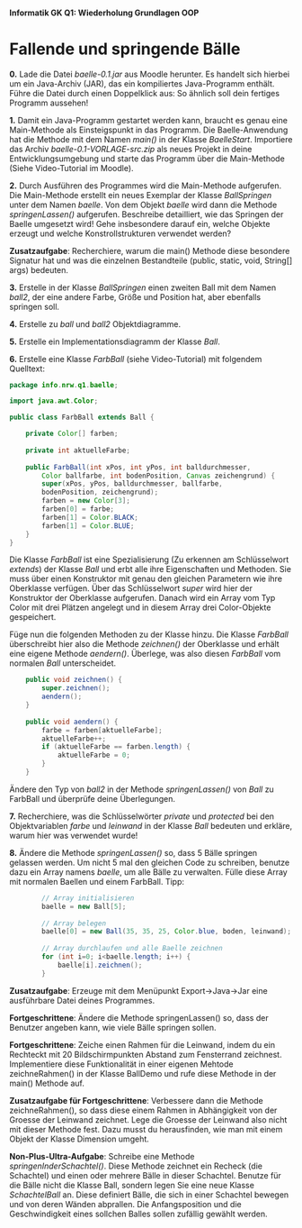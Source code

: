 #### Informatik GK Q1: Wiederholung Grundlagen OOP

# Fallende und springende Bälle

**0.** Lade die Datei *baelle-0.1.jar* aus Moodle herunter.
Es handelt sich hierbei um ein Java-Archiv (JAR), das ein kompiliertes Java-Programm enthält.
Führe die Datei durch einen Doppelklick aus: So ähnlich soll dein fertiges Programm aussehen!  

**1.** Damit ein Java-Programm gestartet werden kann, braucht es genau eine Main-Methode als Einsteigspunkt in das Programm. Die Baelle-Anwendung hat die Methode mit dem Namen *main()* in der Klasse *BaelleStart*. Importiere das Archiv *baelle-0.1-VORLAGE-src.zip* als neues Projekt in deine Entwicklungsumgebung und starte das Programm über die Main-Methode (Siehe Video-Tutorial im Moodle).

**2.** Durch Ausführen des Programmes wird die Main-Methode aufgerufen. Die Main-Methode erstellt ein neues Exemplar der Klasse *BallSpringen* unter dem Namen *baelle*. Von dem Objekt *baelle* wird dann die Methode *springenLassen()* aufgerufen. Beschreibe detailliert, wie das Springen der Baelle umgesetzt wird! Gehe insbesondere darauf ein, welche Objekte erzeugt und welche Konstrollstrukturen verwendet werden?

**Zusatzaufgabe**: Recherchiere, warum die main() Methode diese besondere Signatur hat und was die einzelnen Bestandteile (public, static, void, String[] args) bedeuten.

**3.** Erstelle in der Klasse *BallSpringen* einen zweiten Ball mit dem Namen *ball2*, der eine andere Farbe, Größe und Position hat, aber ebenfalls springen soll.

**4.** Erstelle zu *ball* und *ball2* Objektdiagramme.

**5.** Erstelle ein Implementationsdiagramm der Klasse *Ball*.

**6.** Erstelle eine Klasse *FarbBall* (siehe Video-Tutorial) mit folgendem Quelltext:

```java
package info.nrw.q1.baelle;

import java.awt.Color;

public class FarbBall extends Ball {

	private Color[] farben;
	
	private int aktuelleFarbe;
	
	public FarbBall(int xPos, int yPos, int balldurchmesser,
		Color ballfarbe, int bodenPosition, Canvas zeichengrund) {
		super(xPos, yPos, balldurchmesser, ballfarbe,
		bodenPosition, zeichengrund);		
		farben = new Color[3];
		farben[0] = farbe;
		farben[1] = Color.BLACK;
		farben[1] = Color.BLUE;
	}
}
```

Die Klasse *FarbBall* ist eine Spezialisierung (Zu erkennen am Schlüsselwort *extends*) der Klasse *Ball* und erbt alle ihre Eigenschaften und Methoden. Sie muss über einen Konstruktor mit genau den gleichen Parametern wie ihre Oberklasse verfügen. Über das Schlüsselwort *super* wird hier der Konstruktor der Oberklasse aufgerufen. Danach wird ein Array vom Typ Color mit drei Plätzen angelegt und in diesem Array drei Color-Objekte gespeichert.

Füge nun die folgenden Methoden zu der Klasse hinzu. Die Klasse *FarbBall* überschreibt hier also die Methode *zeichnen()* der Oberklasse und erhält eine eigene Methode *aendern()*. Überlege, was also diesen *FarbBall* vom normalen *Ball* unterscheidet. 

```java
	public void zeichnen() {	
		super.zeichnen();
		aendern();
	}
	
	public void aendern() {
		farbe = farben[aktuelleFarbe];
		aktuelleFarbe++;
		if (aktuelleFarbe == farben.length) {
			aktuelleFarbe = 0;
		}
	}	
```

Ändere den Typ von *ball2* in der Methode *springenLassen()* von *Ball* zu FarbBall und überprüfe deine Überlegungen.

**7.** Recherchiere, was die Schlüsselwörter *private* und *protected* bei den Objektvariablen *farbe* und *leinwand* in der Klasse *Ball* bedeuten und erkläre, warum hier was verwendet wurde! 

**8.** Ändere die Methode *springenLassen()* so, dass 5 Bälle springen gelassen werden. Um nicht 5 mal den gleichen Code zu schreiben, benutze  dazu ein Array namens *baelle*, um alle Bälle zu verwalten. Fülle diese Array mit normalen Baellen und einem FarbBall. Tipp:

```java
		// Array initialisieren
		baelle = new Ball[5];
		
		// Array belegen
        baelle[0] = new Ball(35, 35, 25, Color.blue, boden, leinwand);
        
		// Array durchlaufen und alle Baelle zeichnen
        for (int i=0; i<baelle.length; i++) {
        	baelle[i].zeichnen();
        }
```

**Zusatzaufgabe**: Erzeuge mit dem Menüpunkt Export->Java->Jar eine ausführbare Datei deines Programmes.

**Fortgeschrittene**: Ändere die Methode springenLassen() so, dass der Benutzer angeben kann, wie viele Bälle springen sollen. 

**Fortgeschrittene**: Zeiche einen Rahmen für die Leinwand, indem du ein Rechteckt mit 20 Bildschirmpunkten Abstand zum Fensterrand zeichnest. Implementiere diese Funktionalität in einer eigenen Mehtode zeichneRahmen() in der Klasse BallDemo und rufe diese Methode in der main() Methode auf. 

**Zusatzaufgabe für Fortgeschrittene**: Verbessere dann die Methode zeichneRahmen(), so dass diese einem Rahmen in Abhängigkeit von der Groesse der Leinwand zeichnet. Lege die Groesse der Leinwand also nicht mit dieser Methode fest. Dazu musst du herausfinden, wie man mit einem Objekt der Klasse Dimension umgeht.

**Non-Plus-Ultra-Aufgabe**: Schreibe eine Methode *springenInderSchachtel()*. Diese Methode zeichnet ein Recheck (die Schachtel) und einen oder mehrere Bälle in dieser Schachtel. Benutze für die Bälle nicht die Klasse Ball, sondern legen Sie eine neue Klasse *SchachtelBall* an. Diese definiert Bälle, die sich in einer Schachtel bewegen und von deren Wänden abprallen. Die Anfangsposition und die Geschwindigkeit eines sollchen Balles sollen zufällig gewählt werden.

 